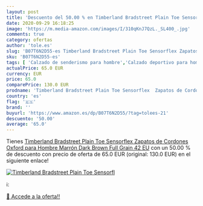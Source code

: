 ```yaml
---
layout: post
title: 'Descuento del 50.00 % en Timberland Bradstreet Plain Toe Sensorfl'
date: 2020-09-29 16:18:25
image: 'https://m.media-amazon.com/images/I/310qKnJ7QzL._SL400_.jpg'
comments: true
category: ofertas
author: 'tole.es'
slug: 'B07T6N2D55-es Timberland Bradstreet Plain Toe Sensorflex Zapatos de...'
sku: 'B07T6N2D55-es'
tags: [ 'Calzado de senderismo para hombre','Calzado deportivo para hombre','Chanclas y sandalias de piscina para hombre','Zapatillas de senderismo para hombre','Zapatillas y calzado deportivo para hombre','Zapatos','Zapatos para hombre','Zapatos y complementos','zapatos', ]
actualPrice: 65.0 EUR
currency: EUR
price: 65.0
comparePrice: 130.0 EUR
prodname: 'Timberland Bradstreet Plain Toe Sensorflex  Zapatos de Cordones Oxford para Hombre  Marrón Dark Brown Full Grain  42 EU'
country: 'es'
flag: '🇪🇸'
brand: ''
buyurl: 'https://www.amazon.es/dp/B07T6N2D55/?tag=tolees-21'
descuento: '50.00'
average: '65.0'
---
```


Tienes [Timberland Bradstreet Plain Toe Sensorflex  Zapatos de Cordones Oxford para Hombre  Marrón Dark Brown Full Grain  42 EU](https://www.amazon.es/dp/B07T6N2D55/?tag=tolees-21) con un 50.00 % de descuento con precio de oferta de 65.0 EUR (original: 130.0 EUR) en el siguiente enlace!

[![Timberland Bradstreet Plain Toe Sensorfl](https://m.media-amazon.com/images/I/310qKnJ7QzL._SL400_.jpg)](https://www.amazon.es/dp/B07T6N2D55/?tag=tolees-21)

ℹ️:


[🛒 Accede a la oferta!!](https://www.amazon.es/dp/B07T6N2D55/?tag=tolees-21)
